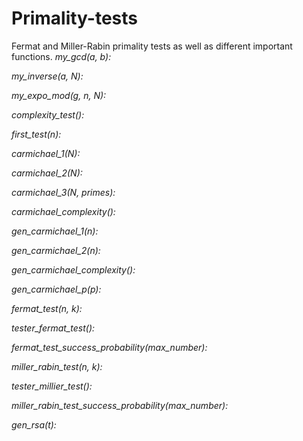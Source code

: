 # Primality-tests
Fermat and Miller-Rabin primality tests as well as different important functions.
*my_gcd(a, b):*

*my_inverse(a, N):*

*my_expo_mod(g, n, N):*

*complexity_test():*

*first_test(n):*

*carmichael_1(N):*

*carmichael_2(N):*

*carmichael_3(N, primes):*

*carmichael_complexity():*

*gen_carmichael_1(n):*

*gen_carmichael_2(n):*

*gen_carmichael_complexity():*

*gen_carmichael_p(p):*

*fermat_test(n, k):*

*tester_fermat_test():*

*fermat_test_success_probability(max_number):*

*miller_rabin_test(n, k):*

*tester_millier_test():*

*miller_rabin_test_success_probability(max_number):*

*gen_rsa(t):*
